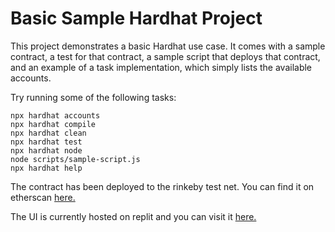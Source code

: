 # Basic Sample Hardhat Project

This project demonstrates a basic Hardhat use case. It comes with a sample contract, a test for that contract, a sample script that deploys that contract, and an example of a task implementation, which simply lists the available accounts.

Try running some of the following tasks:

```shell
npx hardhat accounts
npx hardhat compile
npx hardhat clean
npx hardhat test
npx hardhat node
node scripts/sample-script.js
npx hardhat help
```

The contract has been deployed to the rinkeby test net. You can find it on etherscan [here.](https://rinkeby.etherscan.io/address/0x880c3926a84150b10e4714871743c4524d945787)

The UI is currently hosted on replit and you can visit it [here.](https://waveportal-starter-project.jsiewierski11.repl.co/)